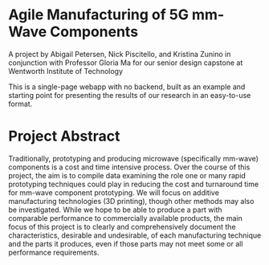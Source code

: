 # Agile Manufacturing of 5G mm-Wave Components
A project by Abigail Petersen, Nick Piscitello, and Kristina Zunino in
conjunction with Professor Gloria Ma for our senior design capstone at 
Wentworth Institute of Technology

This is a single-page webapp with no backend, built as an example and starting
point for presenting the results of our research in an easy-to-use format.

# Project Abstract
Traditionally, prototyping and producing microwave (specifically mm-wave)
components is a cost and time intensive process. Over the course of this
project, the aim is to compile data examining the role one or many rapid
prototyping techniques could play in reducing the cost and turnaround time for
mm-wave component prototyping. We will focus on additive manufacturing
technologies (3D printing), though other methods may also be investigated. While
we hope to be able to produce a part with comparable performance to commercially
available products, the main focus of this project is to clearly and
comprehensively document the characteristics, desirable and undesirable, of each
manufacturing technique and the parts it produces, even if those parts may not
meet some or all performance requirements.
